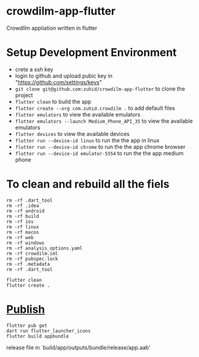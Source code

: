 # crowdilm-app-flutter
CrowdIlm appliation written in flutter


# Setup Development Environment
- crete a ssh key
- login to github and upload pubic key in "https://github.com/settings/keys"
- `git clone git@github.com:zuhid/crowdilm-app-flutter` to clone the project
- `flutter clean` to build the app
- `flutter create --org com.zuhid.crowdilm .` to add default files
- `flutter emulators` to view the available emulators
- `flutter emulators --launch Medium_Phone_API_35` to view the available emulators
- `flutter devices` to view the available devices
- `flutter run --device-id linux` to run the the app in linux
- `flutter run --device-id chrome` to run the the app chrome browser
- `flutter run --device-id emulator-5554` to run the the app medium phone

# To clean and rebuild all the fiels
```
rm -rf .dart_tool
rm -rf .idea
rm -rf android
rm -rf build
rm -rf ios
rm -rf linux
rm -rf macos
rm -rf web
rm -rf windows
rm -rf analysis_options.yaml
rm -rf crowdilm.iml
rm -rf pubspec.lock
rm -rf .metadata
rm -rf .dart_tool

flutter clean
flutter create .
```


# [Publish](https://docs.flutter.dev/deployment/android)
```
flutter pub get
dart run flutter_launcher_icons
flutter build appbundle
```

release file in `build/app/outputs/bundle/release/app.aab'